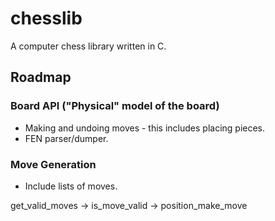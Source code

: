 # chesslib
A computer chess library written in C.

## Roadmap

### Board API ("Physical" model of the board)
- Making and undoing moves - this includes placing pieces.
- FEN parser/dumper.

### Move Generation
- Include lists of moves.

get_valid_moves -> is_move_valid -> position_make_move